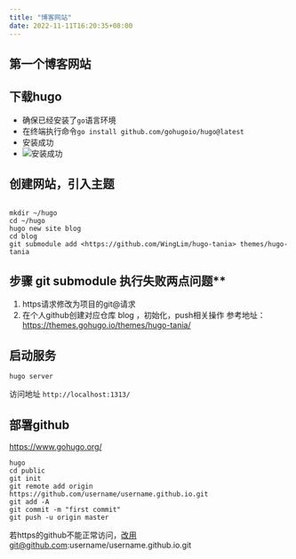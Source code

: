```yaml
---
title: "博客网站"
date: 2022-11-11T16:20:35+08:00
---
```


## 第一个博客网站

## 下载hugo

- 确保已经安装了`go`语言环境
- 在终端执行命令`go install github.com/gohugoio/hugo@latest`
- 安装成功
- ![`安装成功`](images/hugo-1.png)

## 创建网站，引入主题

```text

mkdir ~/hugo
cd ~/hugo
hugo new site blog
cd blog 
git submodule add <https://github.com/WingLim/hugo-tania> themes/hugo-tania
```

## 步骤 git submodule 执行失败两点问题**

1. https请求修改为项目的git@请求
2. 在个人github创建对应仓库 blog ，初始化，push相关操作
参考地址：<https://themes.gohugo.io/themes/hugo-tania/>

## 启动服务

```text
hugo server
```

访问地址 `http://localhost:1313/`

## 部署github

<https://www.gohugo.org/>

```text
hugo 
cd public
git init
git remote add origin https://github.com/username/username.github.io.git
git add -A
git commit -m "first commit"
git push -u origin master
```

若https的github不能正常访问，改用git@github.com:username/username.github.io.git
